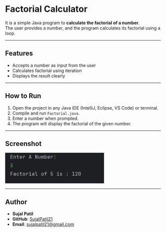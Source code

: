 # Factorial Calculator

It is a simple Java program to **calculate the factorial of a number**.  
The user provides a number, and the program calculates its factorial using a loop.

---

## Features
- Accepts a number as input from the user  
- Calculates factorial using iteration  
- Displays the result clearly  

---

## How to Run
1. Open the project in any Java IDE (IntelliJ, Eclipse, VS Code) or terminal.  
2. Compile and run `Factorial.java`.  
3. Enter a number when prompted.  
4. The program will display the factorial of the given number.  

---

## Screenshot
![Factorial Calculator Output](Output.png)

---

## Author
- **Sujal Patil**  
- **GitHub**: [SujalPatil21](https://github.com/SujalPatil21)  
- **Email**: sujalpatil21@gmail.com
